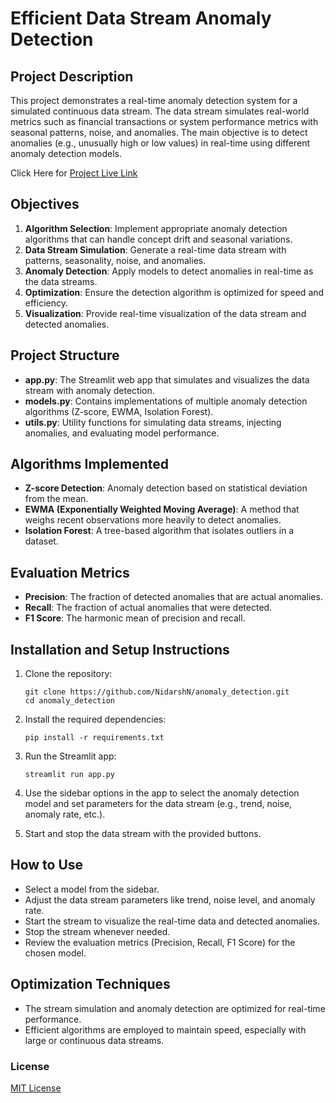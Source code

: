# Efficient Data Stream Anomaly Detection

## Project Description

This project demonstrates a real-time anomaly detection system for a simulated continuous data stream. The data stream simulates real-world metrics such as financial transactions or system performance metrics with seasonal patterns, noise, and anomalies. The main objective is to detect anomalies (e.g., unusually high or low values) in real-time using different anomaly detection models.

Click Here for [Project Live Link](https://anomalydetection-ntech.streamlit.app/)

## Objectives

1. **Algorithm Selection**: Implement appropriate anomaly detection algorithms that can handle concept drift and seasonal variations.
2. **Data Stream Simulation**: Generate a real-time data stream with patterns, seasonality, noise, and anomalies.
3. **Anomaly Detection**: Apply models to detect anomalies in real-time as the data streams.
4. **Optimization**: Ensure the detection algorithm is optimized for speed and efficiency.
5. **Visualization**: Provide real-time visualization of the data stream and detected anomalies.

## Project Structure

- **app.py**: The Streamlit web app that simulates and visualizes the data stream with anomaly detection.
- **models.py**: Contains implementations of multiple anomaly detection algorithms (Z-score, EWMA, Isolation Forest).
- **utils.py**: Utility functions for simulating data streams, injecting anomalies, and evaluating model performance.
  
## Algorithms Implemented

- **Z-score Detection**: Anomaly detection based on statistical deviation from the mean.
- **EWMA (Exponentially Weighted Moving Average)**: A method that weighs recent observations more heavily to detect anomalies.
- **Isolation Forest**: A tree-based algorithm that isolates outliers in a dataset.

## Evaluation Metrics

- **Precision**: The fraction of detected anomalies that are actual anomalies.
- **Recall**: The fraction of actual anomalies that were detected.
- **F1 Score**: The harmonic mean of precision and recall.

## Installation and Setup Instructions

1. Clone the repository:

   ```terminal
   git clone https://github.com/NidarshN/anomaly_detection.git
   cd anomaly_detection
   ```

2. Install the required dependencies:

   ```terminal
   pip install -r requirements.txt
   ```

3. Run the Streamlit app:

   ```terminal
   streamlit run app.py
   ```

4. Use the sidebar options in the app to select the anomaly detection model and set parameters for the data stream (e.g., trend, noise, anomaly rate, etc.).
5. Start and stop the data stream with the provided buttons.

## How to Use

- Select a model from the sidebar.
- Adjust the data stream parameters like trend, noise level, and anomaly rate.
- Start the stream to visualize the real-time data and detected anomalies.
- Stop the stream whenever needed.
- Review the evaluation metrics (Precision, Recall, F1 Score) for the chosen model.

## Optimization Techniques

- The stream simulation and anomaly detection are optimized for real-time performance.
- Efficient algorithms are employed to maintain speed, especially with large or continuous data streams.

### License

[MIT License](./LICENSE)
